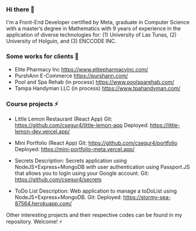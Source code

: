 ### Hi there 👋
I'm a Front-End Developer certified by Meta, graduate in Computer Science with a master’s degree in Mathematics with 9 years of experience in the application of diverse technologies for: (1) University of Las Tunas, (2) University of Holguin, and (3) ENCCODE INC.

### Some works for clients 🔭
- Elite Pharmacy Inc https://www.elitepharmacyinc.com/
- PurshAnn E-Commerce https://purshann.com/
- Pool and Spa Rehab (in process) https://www.poolsparehab.com/
- Tampa Handyman LLC (in process) https://www.tpahandyman.com/

### Course projects ⚡
- Little Lemon Restaurant (React App)
  Git: https://github.com/csegur4/little-lemon-app
  Deployed: https://little-lemon-dev.vercel.app/
 
  
- Mini Portfolio (React App)
  Git: https://github.com/csegur4/portfolio
  Deployed: https://mini-portfolio-meta.vercel.app/

  
- Secrets
  Description: Secrets application using NodeJS+Express+MongoDB with user authentication using Passport.JS that allows you to login using your Google account.
  Git: https://github.com/csegur4/secrets
  
  
- ToDo List
  Description: Web application to manage a toDoList using NodeJS+Express+MongoDB.
  Git: 
  Deployed: https://stormy-sea-87564.herokuapp.com/
  

Other interesting projects and their respective codes can be found in my repository. Welcome! ⚡

<!--
**csegur4/csegur4** is a ✨ _special_ ✨ repository because its `README.md` (this file) appears on your GitHub profile.

Here are some ideas to get you started:

- 🔭 I’m currently working on ...
- 🌱 I’m currently learning ...
- 👯 I’m looking to collaborate on ...
- 🤔 I’m looking for help with ...
- 💬 Ask me about ...
- 📫 How to reach me: ...
- 😄 Pronouns: ...
- ⚡ Fun fact: ...
-->
